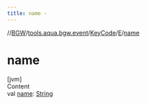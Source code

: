 ```yaml
---
title: name -
---
```

//[BGW](../../../../index.md)/[tools.aqua.bgw.event](../../index.md)/[KeyCode](../index.md)/[E](index.md)/[name](name.md)



# name  
[jvm]  
Content  
val [name](name.md): [String](https://kotlinlang.org/api/latest/jvm/stdlib/kotlin/-string/index.html)  



